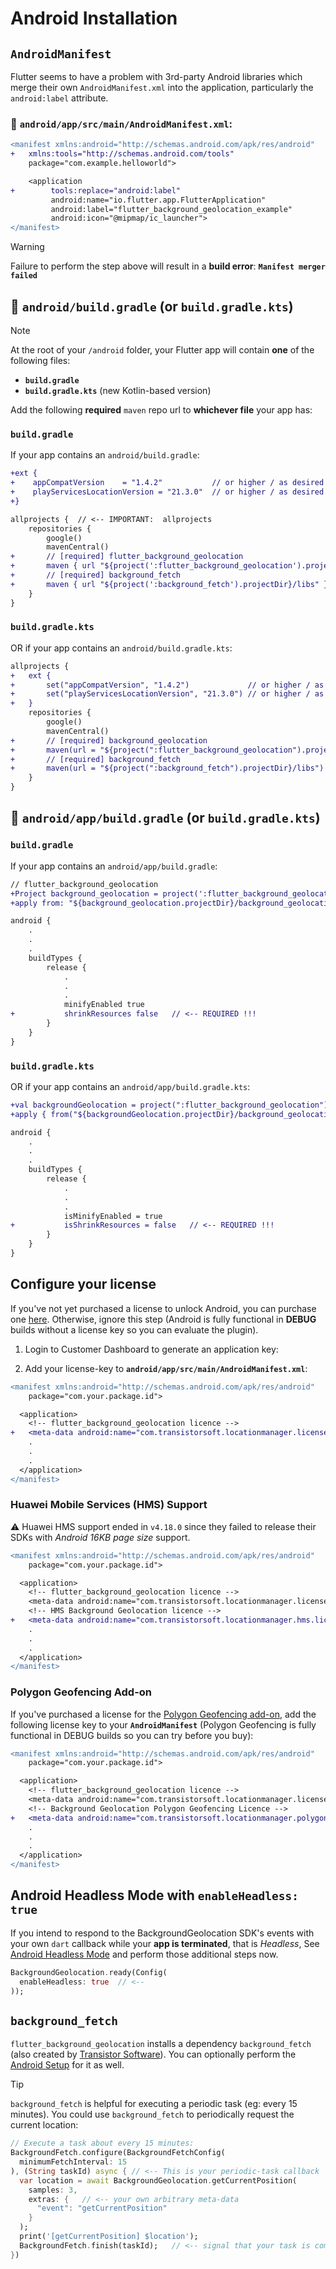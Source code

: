 # Android Installation

## `AndroidManifest`

Flutter seems to have a problem with 3rd-party Android libraries which merge their own `AndroidManifest.xml` into the application, particularly the `android:label` attribute.

### :open_file_folder: `android/app/src/main/AndroidManifest.xml`:

```diff
<manifest xmlns:android="http://schemas.android.com/apk/res/android"
+   xmlns:tools="http://schemas.android.com/tools"
    package="com.example.helloworld">

    <application
+        tools:replace="android:label"
         android:name="io.flutter.app.FlutterApplication"
         android:label="flutter_background_geolocation_example"
         android:icon="@mipmap/ic_launcher">
</manifest>

```

> [!WARNING]
> Failure to perform the step above will result in a **build error**: __`Manifest merger failed`__


## :open_file_folder: `android/build.gradle` (or `build.gradle.kts`)

> [!NOTE]
> At the root of your `/android` folder, your Flutter app will contain __one__ of the following files:
> - __`build.gradle`__
> - __`build.gradle.kts`__ (new Kotlin-based version)
>
> Add the following **required** `maven` repo url to **whichever file** your app has:

### `build.gradle`

If your app contains an `android/build.gradle`:

```diff
+ext {
+    appCompatVersion    = "1.4.2"           // or higher / as desired
+    playServicesLocationVersion = "21.3.0"  // or higher / as desired
+}

allprojects {  // <-- IMPORTANT:  allprojects
    repositories {
        google()
        mavenCentral()
+       // [required] flutter_background_geolocation
+       maven { url "${project(':flutter_background_geolocation').projectDir}/libs" }
+       // [required] background_fetch
+       maven { url "${project(':background_fetch').projectDir}/libs" }
    }
}
```

### `build.gradle.kts`

OR if your app contains an `android/build.gradle.kts`:

```diff
allprojects {
+   ext {
+       set("appCompatVersion", "1.4.2")             // or higher / as desired
+       set("playServicesLocationVersion", "21.3.0") // or higher / as desired
+   }
    repositories {
        google()
        mavenCentral()
+       // [required] background_geolocation
+       maven(url = "${project(":flutter_background_geolocation").projectDir}/libs")
+       // [required] background_fetch
+       maven(url = "${project(":background_fetch").projectDir}/libs")
    }
}
```

## :open_file_folder: `android/app/build.gradle` (or `build.gradle.kts`)

### `build.gradle`

If your app contains an `android/app/build.gradle`:

```diff
// flutter_background_geolocation
+Project background_geolocation = project(':flutter_background_geolocation')
+apply from: "${background_geolocation.projectDir}/background_geolocation.gradle"

android {
    .
    .
    .
    buildTypes {
        release {
            .
            .
            .
            minifyEnabled true
+           shrinkResources false   // <-- REQUIRED !!!
        }
    }
}
```

### `build.gradle.kts`

OR if your app contains an `android/app/build.gradle.kts`:

```diff
+val backgroundGeolocation = project(":flutter_background_geolocation")
+apply { from("${backgroundGeolocation.projectDir}/background_geolocation.gradle") }

android {
    .
    .
    .
    buildTypes {
        release {
            .
            .
            .
            isMinifyEnabled = true
+           isShrinkResources = false   // <-- REQUIRED !!!
        }
    }
}
```

## Configure your license

If you've not yet purchased a license to unlock Android, you can purchase one [here](https://www.transistorsoft.com/shop/products/flutter-background-geolocation).  Otherwise, ignore this step (Android is fully functional in **DEBUG** builds without a license key so you can evaluate the plugin).

1. Login to Customer Dashboard to generate an application key:

2. Add your license-key to __`android/app/src/main/AndroidManifest.xml`__:

```diff
<manifest xmlns:android="http://schemas.android.com/apk/res/android"
    package="com.your.package.id">

  <application>
    <!-- flutter_background_geolocation licence -->
+   <meta-data android:name="com.transistorsoft.locationmanager.license" android:value="YOUR_LICENCE_KEY_HERE" />
    .
    .
    .
  </application>
</manifest>
```

### Huawei Mobile Services (HMS) Support
:warning: Huawei HMS support ended in `v4.18.0` since they failed to release their SDKs with *Android 16KB page size* support.
<!--
If you've [purchased an *HMS Background Geolocation* License](https://shop.transistorsoft.com/collections/frontpage/products/huawei-background-geolocation) for installing the plugin on _Huawei_ devices without *Google Play Services* installed, add your *HMS Background Geolocation* license key:
-->

```diff
<manifest xmlns:android="http://schemas.android.com/apk/res/android"
    package="com.your.package.id">

  <application>
    <!-- flutter_background_geolocation licence -->
    <meta-data android:name="com.transistorsoft.locationmanager.license" android:value="YOUR_LICENCE_KEY_HERE" />
    <!-- HMS Background Geolocation licence -->
+   <meta-data android:name="com.transistorsoft.locationmanager.hms.license" android:value="YOUR_HMS_LICENCE_KEY_HERE" />
    .
    .
    .
  </application>
</manifest>
```

### Polygon Geofencing Add-on

If you've purchased a license for the [Polygon Geofencing add-on](https://shop.transistorsoft.com/products/polygon-geofencing), add the following license key to your __`AndroidManifest`__ (Polygon Geofencing is fully functional in DEBUG builds so you can try before you buy):

```diff
<manifest xmlns:android="http://schemas.android.com/apk/res/android"
    package="com.your.package.id">

  <application>
    <!-- flutter_background_geolocation licence -->
    <meta-data android:name="com.transistorsoft.locationmanager.license" android:value="YOUR_LICENCE_KEY_HERE" />
    <!-- Background Geolocation Polygon Geofencing Licence -->
+   <meta-data android:name="com.transistorsoft.locationmanager.polygon.license" android:value="YOUR_POLYGON_LICENCE_KEY_HERE" />
    .
    .
    .
  </application>
</manifest>
```

## Android Headless Mode with `enableHeadless: true`

If you intend to respond to the BackgroundGeolocation SDK's events with your own `dart` callback while your **app is terminated**, that is *Headless*, See [Android Headless Mode](../../../wiki/Android-Headless-Mode) and perform those additional steps now.

```dart
BackgroundGeolocation.ready(Config(
  enableHeadless: true  // <--
));
```

## `background_fetch`

`flutter_background_geolocation` installs a dependency `background_fetch` (also created by [Transistor Software](https://www.transistorsoft.com)).  You can optionally perform the [Android Setup](https://github.com/transistorsoft/flutter_background_fetch/blob/master/help/INSTALL-ANDROID.md) for it as well.

> [!TIP]
> `background_fetch` is helpful for executing a periodic task (eg: every 15 minutes).  You could use `background_fetch` to periodically request the current location:

```dart
// Execute a task about every 15 minutes:
BackgroundFetch.configure(BackgroundFetchConfig(
  minimumFetchInterval: 15
), (String taskId) async { // <-- This is your periodic-task callback  
  var location = await BackgroundGeolocation.getCurrentPosition(
    samples: 3,
    extras: {   // <-- your own arbitrary meta-data
      "event": "getCurrentPosition"
    }
  );
  print('[getCurrentPosition] $location');
  BackgroundFetch.finish(taskId);   // <-- signal that your task is complete
})
```


